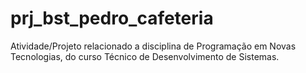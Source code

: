 # prj_bst_pedro_cafeteria
Atividade/Projeto relacionado a disciplina de Programação em Novas Tecnologias, do curso Técnico de Desenvolvimento de Sistemas.
